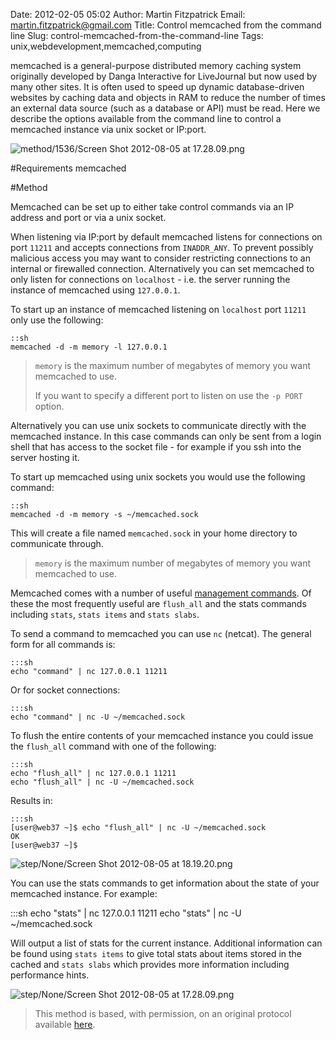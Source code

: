 Date: 2012-02-05 05:02
Author: Martin Fitzpatrick
Email: martin.fitzpatrick@gmail.com
Title: Control memcached from the command line
Slug: control-memcached-from-the-command-line
Tags: unix,webdevelopment,memcached,computing

memcached is a general-purpose distributed memory caching system originally developed by Danga Interactive for LiveJournal but now used by many other sites. It is often used to speed up dynamic database-driven websites by caching data and objects in RAM to reduce the number of times an external data source (such as a database or API) must be read. Here we describe the options available from the command line to control a memcached instance via unix socket or IP:port.


![method/1536/Screen Shot 2012-08-05 at 17.28.09.png](/static/images/method/1536/Screen%20Shot%202012-08-05%20at%2017.28.09.png)




#Requirements
memcached

#Method

Memcached can be set up to either take control commands via an IP address and port or via a unix socket. 

When listening via IP:port by default memcached listens for connections on port `11211` and accepts connections from `INADDR_ANY`. To prevent possibly malicious access you may want to consider restricting connections to an internal or firewalled connection. Alternatively you can set memcached to only listen for connections on `localhost` - i.e. the server running the instance of memcached using  `127.0.0.1`. 

To start up an instance of memcached listening on `localhost` port `11211` only use the following:

    ::sh
    memcached -d -m memory -l 127.0.0.1





>`memory` is the maximum number of megabytes of memory you want memcached to use.
>
> If you want to specify a different port to listen on use the `-p PORT` option.


Alternatively you can use unix sockets to communicate directly with the memcached instance. In this case commands can only be sent from a login shell that has access to the socket file - for example if you ssh into the server hosting it.

To start up memcached using unix sockets you would use the following command:

    ::sh
    memcached -d -m memory -s ~/memcached.sock 

This will create a file named `memcached.sock` in your home directory to communicate through.


>`memory` is the maximum number of megabytes of memory you want memcached to use.


Memcached comes with a number of useful [management commands](http://code.google.com/p/memcached/wiki/NewCommands). Of these the most frequently useful are `flush_all` and the stats commands including `stats`, `stats items` and `stats slabs`.

To send a command to memcached you can use `nc` (netcat). The general form for all commands is:

    :::sh
    echo "command" | nc 127.0.0.1 11211

Or for socket connections:

    :::sh
    echo "command" | nc -U ~/memcached.sock





To flush the entire contents of your memcached instance you could issue the `flush_all` command with one of the following:

    :::sh
    echo "flush_all" | nc 127.0.0.1 11211
    echo "flush_all" | nc -U ~/memcached.sock

Results in:

    :::sh
    [user@web37 ~]$ echo "flush_all" | nc -U ~/memcached.sock
    OK
    [user@web37 ~]$ 



![step/None/Screen Shot 2012-08-05 at 18.19.20.png](/static/images/step/None/Screen%20Shot%202012-08-05%20at%2018.19.20.png)



You can use the stats commands to get information about the state of your memcached instance. For example:

   :::sh
    echo "stats" | nc 127.0.0.1 11211
    echo "stats" | nc -U ~/memcached.sock

Will output a list of stats for the current instance. Additional information can be found using `stats items` to give total stats about items stored in the cached and `stats slabs` which provides more information including performance hints.

![step/None/Screen Shot 2012-08-05 at 17.28.09.png](/static/images/step/None/Screen%20Shot%202012-08-05%20at%2017.28.09.png)







>This method is based, with permission, on an original protocol available [here](http://community.webfaction.com/questions/7275/how-to-communicate-with-memcached-socket-via-shell).

